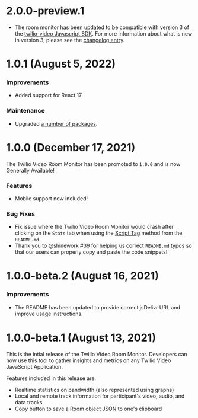 # 2.0.0-preview.1

- The room monitor has been updated to be compatible with version 3 of the [twilio-video Javascript SDK](https://github.com/twilio/twilio-video.js). For more information about what is new in version 3, please see the [changelog entry](https://github.com/twilio/twilio-video.js/blob/3.0.0-preview.1/CHANGELOG.md#300-preview1-july-25-2022).

# 1.0.1 (August 5, 2022)

### Improvements

- Added support for React 17

### Maintenance

- Upgraded [a number of packages](https://github.com/twilio/twilio-video-room-monitor.js/pull/49/files#diff-7ae45ad102eab3b6d7e7896acd08c427a9b25b346470d7bc6507b6481575d519).

# 1.0.0 (December 17, 2021)

The Twilio Video Room Monitor has been promoted to `1.0.0` and is now Generally Available!

### Features

- Mobile support now included!

### Bug Fixes

- Fix issue where the Twilio Video Room Monitor would crash after clicking on the `Stats` tab when using the [Script Tag](https://github.com/twilio/twilio-video-room-monitor.js#script-tag) method from the `README.md`.
- Thank you to @shinework [#39](https://github.com/twilio/twilio-video-room-monitor.js/pull/39) for helping us correct `README.md` typos so that our users can properly copy and paste the code snippets!

# 1.0.0-beta.2 (August 16, 2021)

### Improvements

- The README has been updated to provide correct jsDelivr URL and improve usage instructions.

# 1.0.0-beta.1 (August 13, 2021)

This is the intial release of the Twilio Video Room Monitor. Developers can now use this tool to gather insights and metrics on any Twilio Video JavaScript Application.

Features included in this release are:

- Realtime statistics on bandwidth (also represented using graphs)
- Local and remote track information for participant's video, audio, and data tracks
- Copy button to save a Room object JSON to one's clipboard
